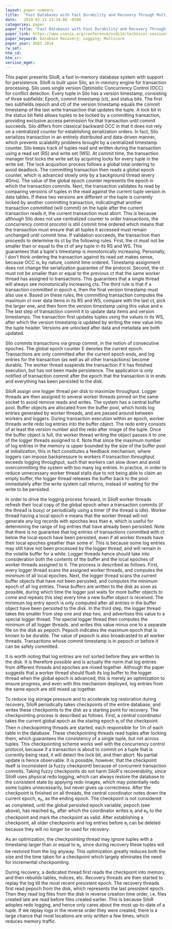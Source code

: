 ```yaml
---
layout: paper-summary
title:  "Fast Databases with Fast Durability and Recovery Through Multicore Parallelism"
date:   2019-03-11 23:34:00 -0500
categories: paper
paper_title: "Fast Databases with Fast Durability and Recovery Through Multicore Parallelism"
paper_link: https://www.usenix.org/conference/osdi14/technical-sessions/presentation/zheng_wenting
paper_keyword: Database Recovery; Logging; Multicore
paper_year: OSDI 2014
rw_set: 
htm_cd: 
htm_cr: 
version_mgmt: 
---
```


This paper presents SiloR, a fast in-memory database system with support for persistence. SiloR is built upon Silo,
an in-memory engine for transaction processing. Silo uses single version Optimistic Concurrency Control (OCC) for
conflict detection. Every tuple in Silo has a version timestamp, consisting of three subfields: Epoch, commit timestamp 
(ct), and status bits. The first two subfields (epoch and ct) of the version timestamp equals the commit timestamp of the 
last write transaction that updates the tuple. A lock bit in the status bit field allows tuples to be locked by a committing 
transaction, providing exclusive access permission for that transaction until commit succeeds. Silo differs from classical 
backward OCC in that it does not rely on a centralized counter for establishing serialization orders. In fact, Silo serializes 
transaction in an entirely distributed and data-driven manner, which prevents scalability problems brought by a centralized 
timestamp counter. Silo keeps track of tuples read and written during the transaction using a read set (RS) and write set 
(WS). At commit time, the transaction manager first locks the write set by acquiring locks for every tuple in the write 
set. The lock acqusition process follows a global total ordering to avoid deadlock. The committing transaction then
reads a global epoch counter, which is advanced slowly only by a background thread (every 40ms). The value of the global 
epoch counter represents the epoch in which the transaction commits. Next, the transaction validates its read by comparing 
versions of tuples in the read against the current tuple version in data tables. If these two versions are different or 
the tuple is currently locked by another committing transaction, indicatingthat another transaction committed (will commit) 
on the tuple after the current transaction reads it, the current transaction must abort. This is because although Silo does 
not use centralized counter to order transactions, the concurrency control procotol is still commit time ordered which 
means that the transaction must ensure that all tuples it accessed must remain unchanged until commit time. If validation 
succeeds, the transaction then proceeds to determine its ct by the following rules. First, the ct must not be smaller than 
or equal to the ct of any tuple in its RS and WS. This guarantees that a tuple's timestamp is monotonically increasing. 
Personally, I don't think ordering the transaction against its read set makes sense, because OCC is, by nature, commit
time ordered. Timestamp assignment does not change the serialization guarantee of the protocol. Second, the ct must not 
be smaller than or equal to the previous ct that the same worker thread has assigned to transactions. This guarantees 
that a single thread will always see monotonically increasing cts. The third rule is that if a transaction committed
in epoch e, then the final version timestamp must also use e. Based on these rules, the committing transaction computes the 
maximum ct over data items in its RS and WS, compare with the last ct, pick the larger one, and then form the version
timestamp using this value and e. The last step of transaction commit it to update data items and version timestamps. 
The transaction first updates tuples using the values in its WS, after which the version timestamp is updated by writing 
the new value into the tuple header. Versions are unlocked after data and metadata are both updated.

Silo commits transactions via group commit, in the notion of consecutive epoches. The global epoch counter E denotes the 
current epoch. Transactions are only committed after the current epoch ends, and log entries for the transaction (as well 
as all other transactions) become durable. The worker thread suspends the transaction if it has finished execution, but 
has not been made persistence. The application is only notified of transaction commit after the epoch that the transaction
is in ends and everything has been persisted to the disk.

SiloR assign one logger thread per disk to maximize throughput. Logger threads are then assigned to several worker threads
pinned on the same socket to avoid remove reads and writes. The system has a central buffer pool. Buffer objects are allocated
from the buffer pool, which holds log entries generated by worker threads, and are passed around between workers and loggers. 
During transaction execution within an epoch, worker threads write redo log entries into the buffer object. The redo entry 
consists of at least the version number and the redo after image of the tuple. Once the buffer object is full, the worker 
thread writing the object passes it to one of the logger threads assigned to it. Note that since the maximum number of 
log entries in the memory is upper bounded by the size of the buffer pool at initialization, this in fact constitutes a 
feedback mechanism, where loggers can impose backpressure to workers if transaction throughput exceeds logging throughput,
such that workers can slow down and avoid overcommitting the system with too many log entries. In practice, in order to
reduce unnecessary worker thread stalls due to not being able to claim an empty buffer, the logger thread releases the buffer
back to the pool immediately after the write system call returns, instead of waiting for the write to be persisted. 

In order to drive the logging process forward, in SiloR worker threads refresh their local copy of the global epoch when
a transaction commits (if the thread is busy) or periodically using a timer (if the thread is idle). Worker thread having 
a local epoch e means that the worker thread will not generate any log records with epoches less than e, which is useful
for determining the range of log entries that have already been persisted. Note that there is no guarantee that log entries
of transactions committed with ct below the local epoch have been persisted, even if all worker threads have their local 
epoches greather than some e'. This is because some log entries may still have not been processed by the logger thread, 
and will remain in the volatile buffer for a while. Logger threads hence should take into consideration both the contents 
of the buffer and the local epoches of worker threads assigned to it. The process is described as follows. First, every 
logger thread scans the assigned worker threads, and computes the minimum of all local epoches. Next, the logger thread
scans the current buffer objects that have not been persisted, and computes the minimum epoch of all log entries. These
buffers are written to the disk as soon as possible, during which time the logger just waits for more buffer objects to
come and repeats this step every time a new buffer object is received. The minimum log entry epoch is only computed after
all entries in the buffer object have been persisted to the disk. In the third step, the logger thread takes the 
smaller from step one and step two, and advertises this value to a special logger thread. The special logger thread then
computes the minimum of all logger threads, and writes this value minus one to a separate file on the disk as pepoch. 
Pepoch indicates the maximum epoch that is known to be durable. The value of pepoch is also broadcasted to all worker
threads. Transactions whose commit timestamp is in pepoch or before it can be safely committed.

It is worth noting that log entries are not sorted before they are written to the disk. It is therefore possible and 
is actually the norm that log entries from different threads and epoches are mixed together. Although the paper suggests
that a worker thread should flush its log buffer to the logger thread when the global epoch is advanced, this is merely
an optimization to ensure progress, and even with this mechanism deployed, log entries from the same epoch are still
mixed up together.

To reduce log storage pressure and to accelerate log restoration during recovery, SiloR periodically takes checkpoints of
the entire database, and writes these checkpoints to the disk as a starting point for recovery. The checkpointing process
is described as follows. First, a central coordinator takes the current global epoch as the staring epoch e<sub>l</sub> 
of the checkpoint. Then n checkopinting threads are started, each responsible for 1/n of each table in the database.
These checkpointing threads read tuples after locking them, which guarantees the consistency of a single tuple, but not 
across tuples. This checkpointing scheme works well with the concurrency control protocol, because if a transaction
is about to commit on a tuple that is currently being read, it will detect the lock bit, and then abort. No partial update
is hence observable. It is possible, however, that the checkpoint itself is inconsistent (a fuzzy checkpoint) because of 
concurrent transaction commits. Taking fuzzy checkpoints do not harm SiloR's recoverability, since SiloR uses physical redo
logging, which can always restore the database to the consistent state by applying redo images, which may potentially redo 
some tuples unnecessarily, but never gives up correctness. After the checkpoint is finished on all threads, the central 
coordinator notes down the current epoch, e<sub>h</sub>, as the ending epoch. The checkpoint is not considered as completed,
until the global persisted epoch variable, pepoch (see above), has reached e<sub>h</sub>, after which the coordinator 
writes e<sub>l</sub> and e<sub>h</sub> to the checkpoint and mark the checkpoint as valid. After establishing a checkpoint,
all older checkpoints and log entries before e<sub>l</sub> can be deleted because they will no longer be used for recovery.

As an optimization, the checkpointing thread may ignore tuples with a timestamp larger than or equal to e<sub>l</sub>, since
during recovery these tuples will be restored from the log anyway. This optimization greatly reduces both the size and the 
time taken for a checkpoint which largely eliminates the need for incremental checkpointing.

During recovery, a dedicated thread first reads the checkpoint into memory, and then rebuilds tables, indices, etc. Recovery
threads are then started to replay the log till the most recent presistent epoch. The recovery threads first read pepoch from
the disk, which represents the last presistent epoch. Then they read log files from the disk in reverse creation time order,
i.e. files created late are read before files created earlier. This is because SiloR adoptes redo logging, and hence only 
cares about the most up-to-date of a tuple. If we replay logs in the reverse order they were created, there is a large chance
that most locations are only written a few times, which reduces memory traffic. 